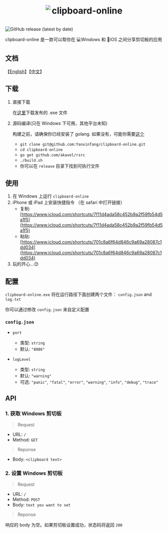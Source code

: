 <div align="center">
  <img src="https://raw.githubusercontent.com/YanxinTang/clipboard-online/master/images/clipboard-icon.png" style="display: inline-block; vertical-align: middle;">
  <h1 style="display: inline-block; vertical-align: middle;">clipboard-online</h1>
</div>

![GitHub release (latest by date)](https://img.shields.io/github/v/release/YanxinTang/clipboard-online)

clipboard-online 是一款可以帮你在 💻Windows 和 📱iOS 之间分享剪切板的应用

## 文档

【[English](https://github.com/YanxinTang/clipboard-online/blob/master/README.md)】【[中文](https://github.com/YanxinTang/clipboard-online/blob/master/README_zh.md)】

## 下载

1. 直接下载

    在[这里](https://github.com/YanxinTang/clipboard-online/releases)下载发布的 .exe 文件

2. 源码编译(只在 Windows 下可用，其他平台未知)

    构建之前，请确保你已经安装了 golang. 如果没有，可能你需要[这个](https://golang.org/dl/)

    - `git clone git@github.com:YanxinTang/clipboard-online.git`
    - `cd clipboard-online`
    - `go get github.com/akavel/rsrc`
    - `./build.sh`
    - 你可以在 `release` 目录下找到可执行文件

## 使用

1. 在 Windows 上运行 `clipboard-online`
2. iPhone 或 iPad 上安装快捷指令 （在 safari 中打开链接）
    - 复制: [https://www.icloud.com/shortcuts/7f11d4ada58c452b9a2f59fb54d5a1f5](https://www.icloud.com/shortcuts/7f11d4ada58c452b9a2f59fb54d5a1f5)
    - 粘贴: [https://www.icloud.com/shortcuts/701c8a6f64d846c9a69a28087c1dd034](https://www.icloud.com/shortcuts/701c8a6f64d846c9a69a28087c1dd034)
3. 玩的开心...😊

## 配置

`clipboard-online.exe` 将在运行路径下面创建两个文件： `config.json` and `log.txt`

你可以通过修改 `config.json` 来自定义配置

### `config.json`

- `port`
  - 类型: `string`
  - 默认: `"8086"`

- `logLevel`
  - 类型: `string`
  - 默认: `"warning"`
  - 可选: `"panic"`, `"fatal"`, `"error"`, `"warning"`, `"info"`, `"debug"`, `"trace"`

## API

### 1. 获取 Windows 剪切板

> Request

- URL: `/`
- Method: `GET`

> Reponse

- Body: `<clipboard text>`

### 2. 设置 Windows 剪切板

> Request

- URL: `/`
- Method: `POST`
- Body: `text you want to set`

> Reponse

响应的 body 为空。如果剪切板设置成功，状态码将返回 `200`
